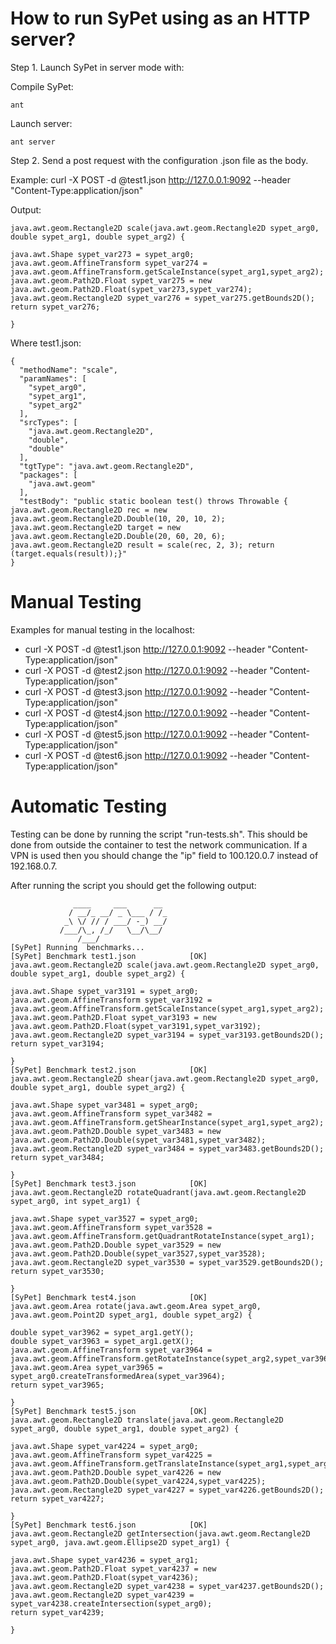 # How to run SyPet using as an HTTP server?

Step 1. Launch SyPet in server mode with:

Compile SyPet:
```
ant
```

Launch server:
```
ant server
```

Step 2. Send a post request with the configuration .json file as the body. 

Example:
curl -X POST -d @test1.json http://127.0.0.1:9092 --header "Content-Type:application/json"

Output:
```
java.awt.geom.Rectangle2D scale(java.awt.geom.Rectangle2D sypet_arg0, double sypet_arg1, double sypet_arg2) {

java.awt.Shape sypet_var273 = sypet_arg0;
java.awt.geom.AffineTransform sypet_var274 = java.awt.geom.AffineTransform.getScaleInstance(sypet_arg1,sypet_arg2);
java.awt.geom.Path2D.Float sypet_var275 = new java.awt.geom.Path2D.Float(sypet_var273,sypet_var274);
java.awt.geom.Rectangle2D sypet_var276 = sypet_var275.getBounds2D();
return sypet_var276;

}
```

Where test1.json:

```
{
  "methodName": "scale",
  "paramNames": [
    "sypet_arg0",
    "sypet_arg1",
    "sypet_arg2"
  ],
  "srcTypes": [
    "java.awt.geom.Rectangle2D",
    "double",
    "double"
  ],
  "tgtType": "java.awt.geom.Rectangle2D",
  "packages": [
    "java.awt.geom"
  ],
  "testBody": "public static boolean test() throws Throwable { java.awt.geom.Rectangle2D rec = new java.awt.geom.Rectangle2D.Double(10, 20, 10, 2); java.awt.geom.Rectangle2D target = new java.awt.geom.Rectangle2D.Double(20, 60, 20, 6); java.awt.geom.Rectangle2D result = scale(rec, 2, 3); return (target.equals(result));}"
}
```

# Manual Testing

Examples for manual testing in the localhost:
- curl -X POST -d @test1.json http://127.0.0.1:9092 --header "Content-Type:application/json"
- curl -X POST -d @test2.json http://127.0.0.1:9092 --header "Content-Type:application/json"
- curl -X POST -d @test3.json http://127.0.0.1:9092 --header "Content-Type:application/json"
- curl -X POST -d @test4.json http://127.0.0.1:9092 --header "Content-Type:application/json"
- curl -X POST -d @test5.json http://127.0.0.1:9092 --header "Content-Type:application/json"
- curl -X POST -d @test6.json http://127.0.0.1:9092 --header "Content-Type:application/json"


# Automatic Testing

Testing can be done by running the script "run-tests.sh". This should be done from outside the container to test the network communication. If a VPN is used then you should change the "ip" field to 100.120.0.7 instead of 192.168.0.7.

After running the script you should get the following output:

```
              ____     ___      __
             / __/_ __/ _ \___ / /_
            _\ \/ // / ___/ -_) __/
           /___/\_, /_/   \__/\__/
               /___/
[SyPet] Running  benchmarks...
[SyPet] Benchmark test1.json            [OK]
java.awt.geom.Rectangle2D scale(java.awt.geom.Rectangle2D sypet_arg0, double sypet_arg1, double sypet_arg2) {

java.awt.Shape sypet_var3191 = sypet_arg0;
java.awt.geom.AffineTransform sypet_var3192 = java.awt.geom.AffineTransform.getScaleInstance(sypet_arg1,sypet_arg2);
java.awt.geom.Path2D.Float sypet_var3193 = new java.awt.geom.Path2D.Float(sypet_var3191,sypet_var3192);
java.awt.geom.Rectangle2D sypet_var3194 = sypet_var3193.getBounds2D();
return sypet_var3194;

}
[SyPet] Benchmark test2.json            [OK]
java.awt.geom.Rectangle2D shear(java.awt.geom.Rectangle2D sypet_arg0, double sypet_arg1, double sypet_arg2) {

java.awt.Shape sypet_var3481 = sypet_arg0;
java.awt.geom.AffineTransform sypet_var3482 = java.awt.geom.AffineTransform.getShearInstance(sypet_arg1,sypet_arg2);
java.awt.geom.Path2D.Double sypet_var3483 = new java.awt.geom.Path2D.Double(sypet_var3481,sypet_var3482);
java.awt.geom.Rectangle2D sypet_var3484 = sypet_var3483.getBounds2D();
return sypet_var3484;

}
[SyPet] Benchmark test3.json            [OK]
java.awt.geom.Rectangle2D rotateQuadrant(java.awt.geom.Rectangle2D sypet_arg0, int sypet_arg1) {

java.awt.Shape sypet_var3527 = sypet_arg0;
java.awt.geom.AffineTransform sypet_var3528 = java.awt.geom.AffineTransform.getQuadrantRotateInstance(sypet_arg1);
java.awt.geom.Path2D.Double sypet_var3529 = new java.awt.geom.Path2D.Double(sypet_var3527,sypet_var3528);
java.awt.geom.Rectangle2D sypet_var3530 = sypet_var3529.getBounds2D();
return sypet_var3530;

}
[SyPet] Benchmark test4.json            [OK]
java.awt.geom.Area rotate(java.awt.geom.Area sypet_arg0, java.awt.geom.Point2D sypet_arg1, double sypet_arg2) {

double sypet_var3962 = sypet_arg1.getY();
double sypet_var3963 = sypet_arg1.getX();
java.awt.geom.AffineTransform sypet_var3964 = java.awt.geom.AffineTransform.getRotateInstance(sypet_arg2,sypet_var3963,sypet_var3962);
java.awt.geom.Area sypet_var3965 = sypet_arg0.createTransformedArea(sypet_var3964);
return sypet_var3965;

}
[SyPet] Benchmark test5.json            [OK]
java.awt.geom.Rectangle2D translate(java.awt.geom.Rectangle2D sypet_arg0, double sypet_arg1, double sypet_arg2) {

java.awt.Shape sypet_var4224 = sypet_arg0;
java.awt.geom.AffineTransform sypet_var4225 = java.awt.geom.AffineTransform.getTranslateInstance(sypet_arg1,sypet_arg2);
java.awt.geom.Path2D.Double sypet_var4226 = new java.awt.geom.Path2D.Double(sypet_var4224,sypet_var4225);
java.awt.geom.Rectangle2D sypet_var4227 = sypet_var4226.getBounds2D();
return sypet_var4227;

}
[SyPet] Benchmark test6.json            [OK]
java.awt.geom.Rectangle2D getIntersection(java.awt.geom.Rectangle2D sypet_arg0, java.awt.geom.Ellipse2D sypet_arg1) {

java.awt.Shape sypet_var4236 = sypet_arg1;
java.awt.geom.Path2D.Float sypet_var4237 = new java.awt.geom.Path2D.Float(sypet_var4236);
java.awt.geom.Rectangle2D sypet_var4238 = sypet_var4237.getBounds2D();
java.awt.geom.Rectangle2D sypet_var4239 = sypet_var4238.createIntersection(sypet_arg0);
return sypet_var4239;

}
```
